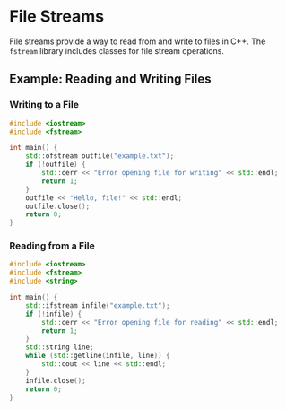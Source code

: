 # File Streams

File streams provide a way to read from and write to files in C++. The `fstream` library includes classes for file stream operations.

## Example: Reading and Writing Files

### Writing to a File

```cpp
#include <iostream>
#include <fstream>

int main() {
    std::ofstream outfile("example.txt");
    if (!outfile) {
        std::cerr << "Error opening file for writing" << std::endl;
        return 1;
    }
    outfile << "Hello, file!" << std::endl;
    outfile.close();
    return 0;
}
```

### Reading from a File

```cpp
#include <iostream>
#include <fstream>
#include <string>

int main() {
    std::ifstream infile("example.txt");
    if (!infile) {
        std::cerr << "Error opening file for reading" << std::endl;
        return 1;
    }
    std::string line;
    while (std::getline(infile, line)) {
        std::cout << line << std::endl;
    }
    infile.close();
    return 0;
}
```
